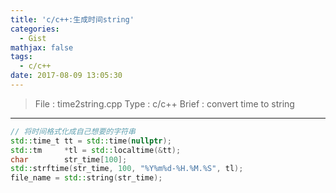 ```yaml
---
title: 'c/c++:生成时间string'
categories:
  - Gist
mathjax: false
tags:
  - c/c++
date: 2017-08-09 13:05:30
---
```


> File : time2string.cpp
> Type : c/c++
> Brief : convert time to string

<!-- more -->

---

```c++
// 将时间格式化成自己想要的字符串
std::time_t tt = std::time(nullptr);
std::tm     *tl = std::localtime(&tt);
char        str_time[100];
std::strftime(str_time, 100, "%Y%m%d-%H.%M.%S", tl);
file_name = std::string(str_time);
```

